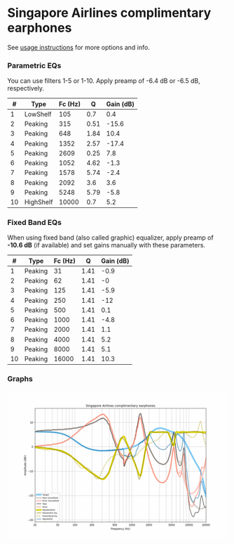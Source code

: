 # Singapore Airlines complimentary earphones
See [usage instructions](https://github.com/jaakkopasanen/AutoEq#usage) for more options and info.

### Parametric EQs
You can use filters 1-5 or 1-10. Apply preamp of -6.4 dB or -6.5 dB, respectively.

|   # | Type      |   Fc (Hz) |    Q |   Gain (dB) |
|-----|-----------|-----------|------|-------------|
|   1 | LowShelf  |       105 | 0.7  |         0.4 |
|   2 | Peaking   |       315 | 0.51 |       -15.6 |
|   3 | Peaking   |       648 | 1.84 |        10.4 |
|   4 | Peaking   |      1352 | 2.57 |       -17.4 |
|   5 | Peaking   |      2609 | 0.25 |         7.8 |
|   6 | Peaking   |      1052 | 4.62 |        -1.3 |
|   7 | Peaking   |      1578 | 5.74 |        -2.4 |
|   8 | Peaking   |      2092 | 3.6  |         3.6 |
|   9 | Peaking   |      5248 | 5.79 |        -5.8 |
|  10 | HighShelf |     10000 | 0.7  |         5.2 |

### Fixed Band EQs
When using fixed band (also called graphic) equalizer, apply preamp of **-10.6 dB** (if available) and set gains manually with these parameters.

|   # | Type    |   Fc (Hz) |    Q |   Gain (dB) |
|-----|---------|-----------|------|-------------|
|   1 | Peaking |        31 | 1.41 |        -0.9 |
|   2 | Peaking |        62 | 1.41 |        -0   |
|   3 | Peaking |       125 | 1.41 |        -5.9 |
|   4 | Peaking |       250 | 1.41 |       -12   |
|   5 | Peaking |       500 | 1.41 |         0.1 |
|   6 | Peaking |      1000 | 1.41 |        -4.8 |
|   7 | Peaking |      2000 | 1.41 |         1.1 |
|   8 | Peaking |      4000 | 1.41 |         5.2 |
|   9 | Peaking |      8000 | 1.41 |         5.1 |
|  10 | Peaking |     16000 | 1.41 |        10.3 |

### Graphs
![](./Singapore%20Airlines%20complimentary%20earphones.png)
